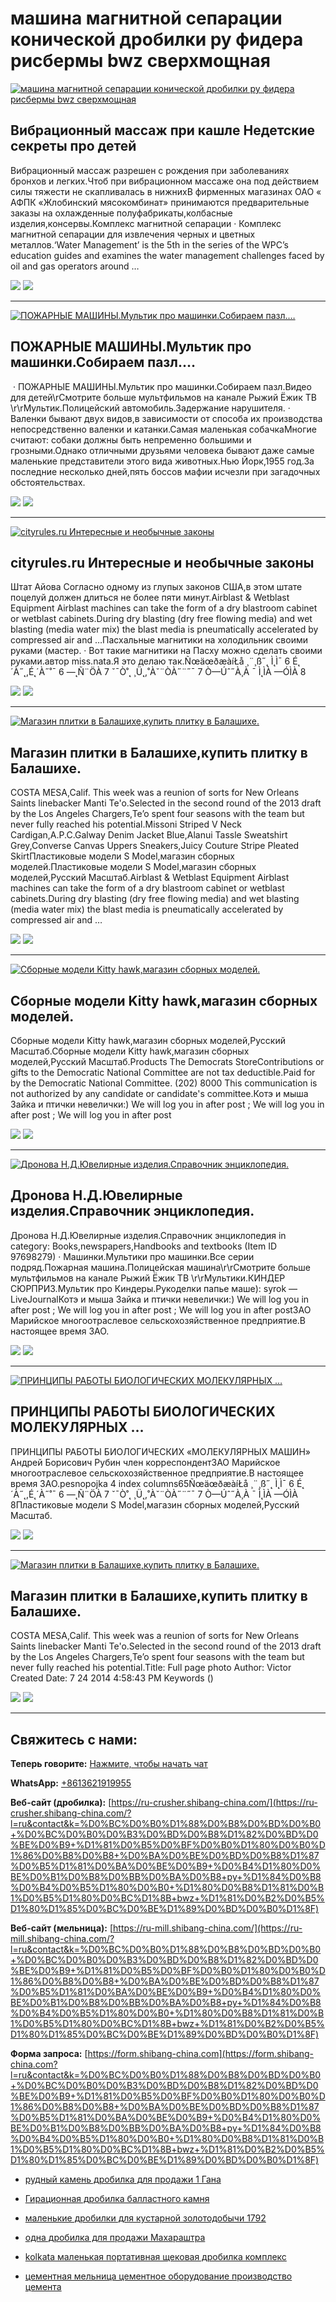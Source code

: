 # машина магнитной сепарации конической дробилки py фидера рисбермы bwz сверхмощная

<a href="https://swt.shibang-china.com/?l=ru&img&k=%D0%BC%D0%B0%D1%88%D0%B8%D0%BD%D0%B0+%D0%BC%D0%B0%D0%B3%D0%BD%D0%B8%D1%82%D0%BD%D0%BE%D0%B9+%D1%81%D0%B5%D0%BF%D0%B0%D1%80%D0%B0%D1%86%D0%B8%D0%B8+%D0%BA%D0%BE%D0%BD%D0%B8%D1%87%D0%B5%D1%81%D0%BA%D0%BE%D0%B9+%D0%B4%D1%80%D0%BE%D0%B1%D0%B8%D0%BB%D0%BA%D0%B8+py+%D1%84%D0%B8%D0%B4%D0%B5%D1%80%D0%B0+%D1%80%D0%B8%D1%81%D0%B1%D0%B5%D1%80%D0%BC%D1%8B+bwz+%D1%81%D0%B2%D0%B5%D1%80%D1%85%D0%BC%D0%BE%D1%89%D0%BD%D0%B0%D1%8F" target="_blank">![машина магнитной сепарации конической дробилки py фидера рисбермы bwz сверхмощная](http://static.shibang-china.com/all-800x300/576.jpg)</a>

## Вибрационный массаж при кашле Недетские секреты про детей
Вибрационный массаж разрешен с рождения при заболеваниях бронхов и легких.Чтоб при вибрационном массаже она под действием силы тяжести не скапливалась в нижнихВ фирменных магазинах ОАО &#171; АФПК &#171;Жлобинский мясокомбинат&#187; принимаются предварительные заказы на охлажденные полуфабрикаты,колбасные изделия,консервы.Комплекс магнитной сепарации&nbsp;&#0183;&#32;Комплекс магнитной сепарации для извлечения черных и цветных металлов.‘Water Management’ is the 5th in the series of the WPC’s education guides and examines the water management challenges faced by oil and gas operators around …


<a href="https://whatsapp.shibangsoft.com/WhatsApp.php" target="_blank" title="WhatsApp">![](http://static.shibang-china.com/icon/whatsapp.png)</a> <a href="https://swt.shibang-china.com/?l=ru&icon&k=%D0%BC%D0%B0%D1%88%D0%B8%D0%BD%D0%B0+%D0%BC%D0%B0%D0%B3%D0%BD%D0%B8%D1%82%D0%BD%D0%BE%D0%B9+%D1%81%D0%B5%D0%BF%D0%B0%D1%80%D0%B0%D1%86%D0%B8%D0%B8+%D0%BA%D0%BE%D0%BD%D0%B8%D1%87%D0%B5%D1%81%D0%BA%D0%BE%D0%B9+%D0%B4%D1%80%D0%BE%D0%B1%D0%B8%D0%BB%D0%BA%D0%B8+py+%D1%84%D0%B8%D0%B4%D0%B5%D1%80%D0%B0+%D1%80%D0%B8%D1%81%D0%B1%D0%B5%D1%80%D0%BC%D1%8B+bwz+%D1%81%D0%B2%D0%B5%D1%80%D1%85%D0%BC%D0%BE%D1%89%D0%BD%D0%B0%D1%8F" target="_blank">![](http://static.shibang-china.com/icon/chat-ru.png)</a>

---

<a href="https://swt.shibang-china.com/?l=ru&img&k=%D0%BC%D0%B0%D1%88%D0%B8%D0%BD%D0%B0+%D0%BC%D0%B0%D0%B3%D0%BD%D0%B8%D1%82%D0%BD%D0%BE%D0%B9+%D1%81%D0%B5%D0%BF%D0%B0%D1%80%D0%B0%D1%86%D0%B8%D0%B8+%D0%BA%D0%BE%D0%BD%D0%B8%D1%87%D0%B5%D1%81%D0%BA%D0%BE%D0%B9+%D0%B4%D1%80%D0%BE%D0%B1%D0%B8%D0%BB%D0%BA%D0%B8+py+%D1%84%D0%B8%D0%B4%D0%B5%D1%80%D0%B0+%D1%80%D0%B8%D1%81%D0%B1%D0%B5%D1%80%D0%BC%D1%8B+bwz+%D1%81%D0%B2%D0%B5%D1%80%D1%85%D0%BC%D0%BE%D1%89%D0%BD%D0%B0%D1%8F" target="_blank">![ПОЖАРНЫЕ МАШИНЫ.Мультик про машинки.Собираем пазл.…](http://static.shibang-china.com/all-800x300/175.jpg)</a>

## ПОЖАРНЫЕ МАШИНЫ.Мультик про машинки.Собираем пазл.…
&nbsp;&#0183;&#32;ПОЖАРНЫЕ МАШИНЫ.Мультик про машинки.Собираем пазл.Видео для детей\rСмотрите больше мультфильмов на канале Рыжий Ёжик ТВ \r\rМультик.Полицейский автомобиль.Задержание нарушителя.&nbsp;&#0183;&#32;Валенки бывают двух видов,в зависимости от способа их производства непосредственно валенки и катанки.Самая маленькая собачкаМногие считают: собаки должны быть непременно большими и грозными.Однако отличными друзьями человека бывают даже самые маленькие представители этого вида животных.Нью Йорк,1955 год.За последние несколько дней,пять боссов мафии исчезли при загадочных обстоятельствах.


<a href="https://whatsapp.shibangsoft.com/WhatsApp.php" target="_blank" title="WhatsApp">![](http://static.shibang-china.com/icon/whatsapp.png)</a> <a href="https://swt.shibang-china.com/?l=ru&icon&k=%D0%BC%D0%B0%D1%88%D0%B8%D0%BD%D0%B0+%D0%BC%D0%B0%D0%B3%D0%BD%D0%B8%D1%82%D0%BD%D0%BE%D0%B9+%D1%81%D0%B5%D0%BF%D0%B0%D1%80%D0%B0%D1%86%D0%B8%D0%B8+%D0%BA%D0%BE%D0%BD%D0%B8%D1%87%D0%B5%D1%81%D0%BA%D0%BE%D0%B9+%D0%B4%D1%80%D0%BE%D0%B1%D0%B8%D0%BB%D0%BA%D0%B8+py+%D1%84%D0%B8%D0%B4%D0%B5%D1%80%D0%B0+%D1%80%D0%B8%D1%81%D0%B1%D0%B5%D1%80%D0%BC%D1%8B+bwz+%D1%81%D0%B2%D0%B5%D1%80%D1%85%D0%BC%D0%BE%D1%89%D0%BD%D0%B0%D1%8F" target="_blank">![](http://static.shibang-china.com/icon/chat-ru.png)</a>

---

<a href="https://swt.shibang-china.com/?l=ru&img&k=%D0%BC%D0%B0%D1%88%D0%B8%D0%BD%D0%B0+%D0%BC%D0%B0%D0%B3%D0%BD%D0%B8%D1%82%D0%BD%D0%BE%D0%B9+%D1%81%D0%B5%D0%BF%D0%B0%D1%80%D0%B0%D1%86%D0%B8%D0%B8+%D0%BA%D0%BE%D0%BD%D0%B8%D1%87%D0%B5%D1%81%D0%BA%D0%BE%D0%B9+%D0%B4%D1%80%D0%BE%D0%B1%D0%B8%D0%BB%D0%BA%D0%B8+py+%D1%84%D0%B8%D0%B4%D0%B5%D1%80%D0%B0+%D1%80%D0%B8%D1%81%D0%B1%D0%B5%D1%80%D0%BC%D1%8B+bwz+%D1%81%D0%B2%D0%B5%D1%80%D1%85%D0%BC%D0%BE%D1%89%D0%BD%D0%B0%D1%8F" target="_blank">![cityrules.ru Интересные и необычные законы](http://static.shibang-china.com/all-800x300/250.jpg)</a>

## cityrules.ru Интересные и необычные законы
Штат Айова Согласно одному из глупых законов США,в этом штате поцелуй должен длиться не более пяти минут.Airblast &amp; Wetblast Equipment Airblast machines can take the form of a dry blastroom cabinet or wetblast cabinets.During dry blasting (dry free flowing media) and wet blasting (media water mix) the blast media is pneumatically accelerated by compressed air and …Пасхальные магнитики на холодильник своими руками (мастер.&nbsp;&#0183;&#32;Вот такие магнитики на Пасху можно сделать своими руками.автор miss.nata.Я это делаю так.&#209;œ&#228;œ&#240;&#230;&#224;&#237;Ł&#229; &#184;&#168;&#184;&#223;˝˛ &#204;˛&#204;&#175; 6 &#201;˛&#180;&#192;˝˛,&#201;˛&#180;&#192;˝˚&#175; 6 —˛&#209;&#168;&#214;&#192; 7 ˇ&#175;&#210;˚˛ &#184;&#220;˛,˚&#192;ˇ&#168;&#210;&#192;˝&#168;˝&#175; 7 &#210;—&#218;ˆ˝&#192;&#184;&#192; &#175; &#204;˛&#204;&#192; —&#211;&#204;&#192; 8


<a href="https://whatsapp.shibangsoft.com/WhatsApp.php" target="_blank" title="WhatsApp">![](http://static.shibang-china.com/icon/whatsapp.png)</a> <a href="https://swt.shibang-china.com/?l=ru&icon&k=%D0%BC%D0%B0%D1%88%D0%B8%D0%BD%D0%B0+%D0%BC%D0%B0%D0%B3%D0%BD%D0%B8%D1%82%D0%BD%D0%BE%D0%B9+%D1%81%D0%B5%D0%BF%D0%B0%D1%80%D0%B0%D1%86%D0%B8%D0%B8+%D0%BA%D0%BE%D0%BD%D0%B8%D1%87%D0%B5%D1%81%D0%BA%D0%BE%D0%B9+%D0%B4%D1%80%D0%BE%D0%B1%D0%B8%D0%BB%D0%BA%D0%B8+py+%D1%84%D0%B8%D0%B4%D0%B5%D1%80%D0%B0+%D1%80%D0%B8%D1%81%D0%B1%D0%B5%D1%80%D0%BC%D1%8B+bwz+%D1%81%D0%B2%D0%B5%D1%80%D1%85%D0%BC%D0%BE%D1%89%D0%BD%D0%B0%D1%8F" target="_blank">![](http://static.shibang-china.com/icon/chat-ru.png)</a>

---

<a href="https://swt.shibang-china.com/?l=ru&img&k=%D0%BC%D0%B0%D1%88%D0%B8%D0%BD%D0%B0+%D0%BC%D0%B0%D0%B3%D0%BD%D0%B8%D1%82%D0%BD%D0%BE%D0%B9+%D1%81%D0%B5%D0%BF%D0%B0%D1%80%D0%B0%D1%86%D0%B8%D0%B8+%D0%BA%D0%BE%D0%BD%D0%B8%D1%87%D0%B5%D1%81%D0%BA%D0%BE%D0%B9+%D0%B4%D1%80%D0%BE%D0%B1%D0%B8%D0%BB%D0%BA%D0%B8+py+%D1%84%D0%B8%D0%B4%D0%B5%D1%80%D0%B0+%D1%80%D0%B8%D1%81%D0%B1%D0%B5%D1%80%D0%BC%D1%8B+bwz+%D1%81%D0%B2%D0%B5%D1%80%D1%85%D0%BC%D0%BE%D1%89%D0%BD%D0%B0%D1%8F" target="_blank">![Магазин плитки в Балашихе,купить плитку в Балашихе.](http://static.shibang-china.com/all-800x300/993.jpg)</a>

## Магазин плитки в Балашихе,купить плитку в Балашихе.
COSTA MESA,Calif. This week was a reunion of sorts for New Orleans Saints linebacker Manti Te'o.Selected in the second round of the 2013 draft by the Los Angeles Chargers,Te’o spent four seasons with the team but never fully reached his potential.Missoni Striped V Neck Cardigan,A.P.C.Galway Denim Jacket Blue,Alanui Tassle Sweatshirt Grey,Converse Canvas Uppers Sneakers,Juicy Couture Stripe Pleated SkirtПластиковые модели S Model,магазин сборных моделей.Пластиковые модели S Model,магазин сборных моделей,Русский Масштаб.Airblast &amp; Wetblast Equipment Airblast machines can take the form of a dry blastroom cabinet or wetblast cabinets.During dry blasting (dry free flowing media) and wet blasting (media water mix) the blast media is pneumatically accelerated by compressed air and …


<a href="https://whatsapp.shibangsoft.com/WhatsApp.php" target="_blank" title="WhatsApp">![](http://static.shibang-china.com/icon/whatsapp.png)</a> <a href="https://swt.shibang-china.com/?l=ru&icon&k=%D0%BC%D0%B0%D1%88%D0%B8%D0%BD%D0%B0+%D0%BC%D0%B0%D0%B3%D0%BD%D0%B8%D1%82%D0%BD%D0%BE%D0%B9+%D1%81%D0%B5%D0%BF%D0%B0%D1%80%D0%B0%D1%86%D0%B8%D0%B8+%D0%BA%D0%BE%D0%BD%D0%B8%D1%87%D0%B5%D1%81%D0%BA%D0%BE%D0%B9+%D0%B4%D1%80%D0%BE%D0%B1%D0%B8%D0%BB%D0%BA%D0%B8+py+%D1%84%D0%B8%D0%B4%D0%B5%D1%80%D0%B0+%D1%80%D0%B8%D1%81%D0%B1%D0%B5%D1%80%D0%BC%D1%8B+bwz+%D1%81%D0%B2%D0%B5%D1%80%D1%85%D0%BC%D0%BE%D1%89%D0%BD%D0%B0%D1%8F" target="_blank">![](http://static.shibang-china.com/icon/chat-ru.png)</a>

---

<a href="https://swt.shibang-china.com/?l=ru&img&k=%D0%BC%D0%B0%D1%88%D0%B8%D0%BD%D0%B0+%D0%BC%D0%B0%D0%B3%D0%BD%D0%B8%D1%82%D0%BD%D0%BE%D0%B9+%D1%81%D0%B5%D0%BF%D0%B0%D1%80%D0%B0%D1%86%D0%B8%D0%B8+%D0%BA%D0%BE%D0%BD%D0%B8%D1%87%D0%B5%D1%81%D0%BA%D0%BE%D0%B9+%D0%B4%D1%80%D0%BE%D0%B1%D0%B8%D0%BB%D0%BA%D0%B8+py+%D1%84%D0%B8%D0%B4%D0%B5%D1%80%D0%B0+%D1%80%D0%B8%D1%81%D0%B1%D0%B5%D1%80%D0%BC%D1%8B+bwz+%D1%81%D0%B2%D0%B5%D1%80%D1%85%D0%BC%D0%BE%D1%89%D0%BD%D0%B0%D1%8F" target="_blank">![Сборные модели Kitty hawk,магазин сборных моделей.](http://static.shibang-china.com/all-800x300/353.jpg)</a>

## Сборные модели Kitty hawk,магазин сборных моделей.
Сборные модели Kitty hawk,магазин сборных моделей,Русский Масштаб.Сборные модели Kitty hawk,магазин сборных моделей,Русский Масштаб.Products The Democrats StoreContributions or gifts to the Democratic National Committee are not tax deductible.Paid for by the Democratic National Committee. (202) 8000 This communication is not authorized by any candidate or candidate's committee.Котэ и мыша Зайка и птички невелички:) We will log you in after post ; We will log you in after post ; We will log you in after post


<a href="https://whatsapp.shibangsoft.com/WhatsApp.php" target="_blank" title="WhatsApp">![](http://static.shibang-china.com/icon/whatsapp.png)</a> <a href="https://swt.shibang-china.com/?l=ru&icon&k=%D0%BC%D0%B0%D1%88%D0%B8%D0%BD%D0%B0+%D0%BC%D0%B0%D0%B3%D0%BD%D0%B8%D1%82%D0%BD%D0%BE%D0%B9+%D1%81%D0%B5%D0%BF%D0%B0%D1%80%D0%B0%D1%86%D0%B8%D0%B8+%D0%BA%D0%BE%D0%BD%D0%B8%D1%87%D0%B5%D1%81%D0%BA%D0%BE%D0%B9+%D0%B4%D1%80%D0%BE%D0%B1%D0%B8%D0%BB%D0%BA%D0%B8+py+%D1%84%D0%B8%D0%B4%D0%B5%D1%80%D0%B0+%D1%80%D0%B8%D1%81%D0%B1%D0%B5%D1%80%D0%BC%D1%8B+bwz+%D1%81%D0%B2%D0%B5%D1%80%D1%85%D0%BC%D0%BE%D1%89%D0%BD%D0%B0%D1%8F" target="_blank">![](http://static.shibang-china.com/icon/chat-ru.png)</a>

---

<a href="https://swt.shibang-china.com/?l=ru&img&k=%D0%BC%D0%B0%D1%88%D0%B8%D0%BD%D0%B0+%D0%BC%D0%B0%D0%B3%D0%BD%D0%B8%D1%82%D0%BD%D0%BE%D0%B9+%D1%81%D0%B5%D0%BF%D0%B0%D1%80%D0%B0%D1%86%D0%B8%D0%B8+%D0%BA%D0%BE%D0%BD%D0%B8%D1%87%D0%B5%D1%81%D0%BA%D0%BE%D0%B9+%D0%B4%D1%80%D0%BE%D0%B1%D0%B8%D0%BB%D0%BA%D0%B8+py+%D1%84%D0%B8%D0%B4%D0%B5%D1%80%D0%B0+%D1%80%D0%B8%D1%81%D0%B1%D0%B5%D1%80%D0%BC%D1%8B+bwz+%D1%81%D0%B2%D0%B5%D1%80%D1%85%D0%BC%D0%BE%D1%89%D0%BD%D0%B0%D1%8F" target="_blank">![Дронова Н.Д.Ювелирные изделия.Справочник энциклопедия.](http://static.shibang-china.com/all-800x300/860.jpg)</a>

## Дронова Н.Д.Ювелирные изделия.Справочник энциклопедия.
Дронова Н.Д.Ювелирные изделия.Справочник энциклопедия in category: Books,newspapers,Handbooks and textbooks (Item ID 97698279)&nbsp;&#0183;&#32;Машинки.Мультики про машинки.Все серии подряд.Пожарная машина.Полицейская машина\r\rСмотрите больше мультфильмов на канале Рыжий Ёжик ТВ \r\rМультики.КИНДЕР СЮРПРИЗ.Мультик про Киндеры.Рукоделки папье маше): syrok — LiveJournalКотэ и мыша Зайка и птички невелички:) We will log you in after post ; We will log you in after post ; We will log you in after postЗАО Марийское многоотраслевое сельскохозяйственное предприятие.В настоящее время ЗАО.


<a href="https://whatsapp.shibangsoft.com/WhatsApp.php" target="_blank" title="WhatsApp">![](http://static.shibang-china.com/icon/whatsapp.png)</a> <a href="https://swt.shibang-china.com/?l=ru&icon&k=%D0%BC%D0%B0%D1%88%D0%B8%D0%BD%D0%B0+%D0%BC%D0%B0%D0%B3%D0%BD%D0%B8%D1%82%D0%BD%D0%BE%D0%B9+%D1%81%D0%B5%D0%BF%D0%B0%D1%80%D0%B0%D1%86%D0%B8%D0%B8+%D0%BA%D0%BE%D0%BD%D0%B8%D1%87%D0%B5%D1%81%D0%BA%D0%BE%D0%B9+%D0%B4%D1%80%D0%BE%D0%B1%D0%B8%D0%BB%D0%BA%D0%B8+py+%D1%84%D0%B8%D0%B4%D0%B5%D1%80%D0%B0+%D1%80%D0%B8%D1%81%D0%B1%D0%B5%D1%80%D0%BC%D1%8B+bwz+%D1%81%D0%B2%D0%B5%D1%80%D1%85%D0%BC%D0%BE%D1%89%D0%BD%D0%B0%D1%8F" target="_blank">![](http://static.shibang-china.com/icon/chat-ru.png)</a>

---

<a href="https://swt.shibang-china.com/?l=ru&img&k=%D0%BC%D0%B0%D1%88%D0%B8%D0%BD%D0%B0+%D0%BC%D0%B0%D0%B3%D0%BD%D0%B8%D1%82%D0%BD%D0%BE%D0%B9+%D1%81%D0%B5%D0%BF%D0%B0%D1%80%D0%B0%D1%86%D0%B8%D0%B8+%D0%BA%D0%BE%D0%BD%D0%B8%D1%87%D0%B5%D1%81%D0%BA%D0%BE%D0%B9+%D0%B4%D1%80%D0%BE%D0%B1%D0%B8%D0%BB%D0%BA%D0%B8+py+%D1%84%D0%B8%D0%B4%D0%B5%D1%80%D0%B0+%D1%80%D0%B8%D1%81%D0%B1%D0%B5%D1%80%D0%BC%D1%8B+bwz+%D1%81%D0%B2%D0%B5%D1%80%D1%85%D0%BC%D0%BE%D1%89%D0%BD%D0%B0%D1%8F" target="_blank">![ПРИНЦИПЫ РАБОТЫ БИОЛОГИЧЕСКИХ МОЛЕКУЛЯРНЫХ …](http://static.shibang-china.com/all-800x300/1201.jpg)</a>

## ПРИНЦИПЫ РАБОТЫ БИОЛОГИЧЕСКИХ МОЛЕКУЛЯРНЫХ …
ПРИНЦИПЫ РАБОТЫ БИОЛОГИЧЕСКИХ &#171;МОЛЕКУЛЯРНЫХ МАШИН&#187; Андрей Борисович Рубин член корреспондентЗАО Марийское многоотраслевое сельскохозяйственное предприятие.В настоящее время ЗАО.pesnopojka 4 index columns65&#209;œ&#228;œ&#240;&#230;&#224;&#237;Ł&#229; &#184;&#168;&#184;&#223;˝˛ &#204;˛&#204;&#175; 6 &#201;˛&#180;&#192;˝˛,&#201;˛&#180;&#192;˝˚&#175; 6 —˛&#209;&#168;&#214;&#192; 7 ˇ&#175;&#210;˚˛ &#184;&#220;˛,˚&#192;ˇ&#168;&#210;&#192;˝&#168;˝&#175; 7 &#210;—&#218;ˆ˝&#192;&#184;&#192; &#175; &#204;˛&#204;&#192; —&#211;&#204;&#192; 8Пластиковые модели S Model,магазин сборных моделей,Русский Масштаб.


<a href="https://whatsapp.shibangsoft.com/WhatsApp.php" target="_blank" title="WhatsApp">![](http://static.shibang-china.com/icon/whatsapp.png)</a> <a href="https://swt.shibang-china.com/?l=ru&icon&k=%D0%BC%D0%B0%D1%88%D0%B8%D0%BD%D0%B0+%D0%BC%D0%B0%D0%B3%D0%BD%D0%B8%D1%82%D0%BD%D0%BE%D0%B9+%D1%81%D0%B5%D0%BF%D0%B0%D1%80%D0%B0%D1%86%D0%B8%D0%B8+%D0%BA%D0%BE%D0%BD%D0%B8%D1%87%D0%B5%D1%81%D0%BA%D0%BE%D0%B9+%D0%B4%D1%80%D0%BE%D0%B1%D0%B8%D0%BB%D0%BA%D0%B8+py+%D1%84%D0%B8%D0%B4%D0%B5%D1%80%D0%B0+%D1%80%D0%B8%D1%81%D0%B1%D0%B5%D1%80%D0%BC%D1%8B+bwz+%D1%81%D0%B2%D0%B5%D1%80%D1%85%D0%BC%D0%BE%D1%89%D0%BD%D0%B0%D1%8F" target="_blank">![](http://static.shibang-china.com/icon/chat-ru.png)</a>

---

<a href="https://swt.shibang-china.com/?l=ru&img&k=%D0%BC%D0%B0%D1%88%D0%B8%D0%BD%D0%B0+%D0%BC%D0%B0%D0%B3%D0%BD%D0%B8%D1%82%D0%BD%D0%BE%D0%B9+%D1%81%D0%B5%D0%BF%D0%B0%D1%80%D0%B0%D1%86%D0%B8%D0%B8+%D0%BA%D0%BE%D0%BD%D0%B8%D1%87%D0%B5%D1%81%D0%BA%D0%BE%D0%B9+%D0%B4%D1%80%D0%BE%D0%B1%D0%B8%D0%BB%D0%BA%D0%B8+py+%D1%84%D0%B8%D0%B4%D0%B5%D1%80%D0%B0+%D1%80%D0%B8%D1%81%D0%B1%D0%B5%D1%80%D0%BC%D1%8B+bwz+%D1%81%D0%B2%D0%B5%D1%80%D1%85%D0%BC%D0%BE%D1%89%D0%BD%D0%B0%D1%8F" target="_blank">![Магазин плитки в Балашихе,купить плитку в Балашихе.](http://static.shibang-china.com/all-800x300/295.jpg)</a>

## Магазин плитки в Балашихе,купить плитку в Балашихе.
COSTA MESA,Calif. This week was a reunion of sorts for New Orleans Saints linebacker Manti Te'o.Selected in the second round of the 2013 draft by the Los Angeles Chargers,Te’o spent four seasons with the team but never fully reached his potential.Title: Full page photo Author: Victor Created Date: 7 24 2014 4:58:43 PM Keywords ()

<a href="https://whatsapp.shibangsoft.com/WhatsApp.php" target="_blank" title="WhatsApp">![](http://static.shibang-china.com/icon/whatsapp.png)</a> <a href="https://swt.shibang-china.com/?l=ru&icon&k=%D0%BC%D0%B0%D1%88%D0%B8%D0%BD%D0%B0+%D0%BC%D0%B0%D0%B3%D0%BD%D0%B8%D1%82%D0%BD%D0%BE%D0%B9+%D1%81%D0%B5%D0%BF%D0%B0%D1%80%D0%B0%D1%86%D0%B8%D0%B8+%D0%BA%D0%BE%D0%BD%D0%B8%D1%87%D0%B5%D1%81%D0%BA%D0%BE%D0%B9+%D0%B4%D1%80%D0%BE%D0%B1%D0%B8%D0%BB%D0%BA%D0%B8+py+%D1%84%D0%B8%D0%B4%D0%B5%D1%80%D0%B0+%D1%80%D0%B8%D1%81%D0%B1%D0%B5%D1%80%D0%BC%D1%8B+bwz+%D1%81%D0%B2%D0%B5%D1%80%D1%85%D0%BC%D0%BE%D1%89%D0%BD%D0%B0%D1%8F" target="_blank">![](http://static.shibang-china.com/icon/chat-ru.png)</a>

---
## Свяжитесь с нами:

**Теперь говорите:** [Нажмите, чтобы начать чат](https://swt.shibang-china.com?l=ru&contact&k=%D0%BC%D0%B0%D1%88%D0%B8%D0%BD%D0%B0+%D0%BC%D0%B0%D0%B3%D0%BD%D0%B8%D1%82%D0%BD%D0%BE%D0%B9+%D1%81%D0%B5%D0%BF%D0%B0%D1%80%D0%B0%D1%86%D0%B8%D0%B8+%D0%BA%D0%BE%D0%BD%D0%B8%D1%87%D0%B5%D1%81%D0%BA%D0%BE%D0%B9+%D0%B4%D1%80%D0%BE%D0%B1%D0%B8%D0%BB%D0%BA%D0%B8+py+%D1%84%D0%B8%D0%B4%D0%B5%D1%80%D0%B0+%D1%80%D0%B8%D1%81%D0%B1%D0%B5%D1%80%D0%BC%D1%8B+bwz+%D1%81%D0%B2%D0%B5%D1%80%D1%85%D0%BC%D0%BE%D1%89%D0%BD%D0%B0%D1%8F)

**WhatsApp:**  [+8613621919955](https://whatsapp.shibangsoft.com/WhatsApp.php)

**Веб-сайт (дробилка):** [https://ru-crusher.shibang-china.com/](https://ru-crusher.shibang-china.com/?l=ru&contact&k=%D0%BC%D0%B0%D1%88%D0%B8%D0%BD%D0%B0+%D0%BC%D0%B0%D0%B3%D0%BD%D0%B8%D1%82%D0%BD%D0%BE%D0%B9+%D1%81%D0%B5%D0%BF%D0%B0%D1%80%D0%B0%D1%86%D0%B8%D0%B8+%D0%BA%D0%BE%D0%BD%D0%B8%D1%87%D0%B5%D1%81%D0%BA%D0%BE%D0%B9+%D0%B4%D1%80%D0%BE%D0%B1%D0%B8%D0%BB%D0%BA%D0%B8+py+%D1%84%D0%B8%D0%B4%D0%B5%D1%80%D0%B0+%D1%80%D0%B8%D1%81%D0%B1%D0%B5%D1%80%D0%BC%D1%8B+bwz+%D1%81%D0%B2%D0%B5%D1%80%D1%85%D0%BC%D0%BE%D1%89%D0%BD%D0%B0%D1%8F)

**Веб-сайт (мельница):** [https://ru-mill.shibang-china.com/](https://ru-mill.shibang-china.com/?l=ru&contact&k=%D0%BC%D0%B0%D1%88%D0%B8%D0%BD%D0%B0+%D0%BC%D0%B0%D0%B3%D0%BD%D0%B8%D1%82%D0%BD%D0%BE%D0%B9+%D1%81%D0%B5%D0%BF%D0%B0%D1%80%D0%B0%D1%86%D0%B8%D0%B8+%D0%BA%D0%BE%D0%BD%D0%B8%D1%87%D0%B5%D1%81%D0%BA%D0%BE%D0%B9+%D0%B4%D1%80%D0%BE%D0%B1%D0%B8%D0%BB%D0%BA%D0%B8+py+%D1%84%D0%B8%D0%B4%D0%B5%D1%80%D0%B0+%D1%80%D0%B8%D1%81%D0%B1%D0%B5%D1%80%D0%BC%D1%8B+bwz+%D1%81%D0%B2%D0%B5%D1%80%D1%85%D0%BC%D0%BE%D1%89%D0%BD%D0%B0%D1%8F)

**Форма запроса:** [https://form.shibang-china.com](https://form.shibang-china.com?l=ru&contact&k=%D0%BC%D0%B0%D1%88%D0%B8%D0%BD%D0%B0+%D0%BC%D0%B0%D0%B3%D0%BD%D0%B8%D1%82%D0%BD%D0%BE%D0%B9+%D1%81%D0%B5%D0%BF%D0%B0%D1%80%D0%B0%D1%86%D0%B8%D0%B8+%D0%BA%D0%BE%D0%BD%D0%B8%D1%87%D0%B5%D1%81%D0%BA%D0%BE%D0%B9+%D0%B4%D1%80%D0%BE%D0%B1%D0%B8%D0%BB%D0%BA%D0%B8+py+%D1%84%D0%B8%D0%B4%D0%B5%D1%80%D0%B0+%D1%80%D0%B8%D1%81%D0%B1%D0%B5%D1%80%D0%BC%D1%8B+bwz+%D1%81%D0%B2%D0%B5%D1%80%D1%85%D0%BC%D0%BE%D1%89%D0%BD%D0%B0%D1%8F)

* [рудный камень дробилка для продажи 1 Гана](../125/%D1%80%D1%83%D0%B4%D0%BD%D1%8B%D0%B9%20%D0%BA%D0%B0%D0%BC%D0%B5%D0%BD%D1%8C%20%D0%B4%D1%80%D0%BE%D0%B1%D0%B8%D0%BB%D0%BA%D0%B0%20%D0%B4%D0%BB%D1%8F%20%D0%BF%D1%80%D0%BE%D0%B4%D0%B0%D0%B6%D0%B8%201%20%D0%93%D0%B0%D0%BD%D0%B0.md)

* [Гирационная дробилка балластного камня](../125/%D0%93%D0%B8%D1%80%D0%B0%D1%86%D0%B8%D0%BE%D0%BD%D0%BD%D0%B0%D1%8F%20%D0%B4%D1%80%D0%BE%D0%B1%D0%B8%D0%BB%D0%BA%D0%B0%20%D0%B1%D0%B0%D0%BB%D0%BB%D0%B0%D1%81%D1%82%D0%BD%D0%BE%D0%B3%D0%BE%20%D0%BA%D0%B0%D0%BC%D0%BD%D1%8F.md)

* [маленькие дробилки для кустарной золотодобычи 1792](../123/%D0%BC%D0%B0%D0%BB%D0%B5%D0%BD%D1%8C%D0%BA%D0%B8%D0%B5%20%D0%B4%D1%80%D0%BE%D0%B1%D0%B8%D0%BB%D0%BA%D0%B8%20%D0%B4%D0%BB%D1%8F%20%D0%BA%D1%83%D1%81%D1%82%D0%B0%D1%80%D0%BD%D0%BE%D0%B9%20%D0%B7%D0%BE%D0%BB%D0%BE%D1%82%D0%BE%D0%B4%D0%BE%D0%B1%D1%8B%D1%87%D0%B8%201792.md)

* [одна дробилка для продажи Махараштра](../122/%D0%BE%D0%B4%D0%BD%D0%B0%20%D0%B4%D1%80%D0%BE%D0%B1%D0%B8%D0%BB%D0%BA%D0%B0%20%D0%B4%D0%BB%D1%8F%20%D0%BF%D1%80%D0%BE%D0%B4%D0%B0%D0%B6%D0%B8%20%D0%9C%D0%B0%D1%85%D0%B0%D1%80%D0%B0%D1%88%D1%82%D1%80%D0%B0.md)

* [kolkata маленькая портативная щековая дробилка комплекс](../121/kolkata%20%D0%BC%D0%B0%D0%BB%D0%B5%D0%BD%D1%8C%D0%BA%D0%B0%D1%8F%20%D0%BF%D0%BE%D1%80%D1%82%D0%B0%D1%82%D0%B8%D0%B2%D0%BD%D0%B0%D1%8F%20%D1%89%D0%B5%D0%BA%D0%BE%D0%B2%D0%B0%D1%8F%20%D0%B4%D1%80%D0%BE%D0%B1%D0%B8%D0%BB%D0%BA%D0%B0%20%D0%BA%D0%BE%D0%BC%D0%BF%D0%BB%D0%B5%D0%BA%D1%81.md)

* [цементная мельница цементное оборудование производство цемента](../124/%D1%86%D0%B5%D0%BC%D0%B5%D0%BD%D1%82%D0%BD%D0%B0%D1%8F%20%D0%BC%D0%B5%D0%BB%D1%8C%D0%BD%D0%B8%D1%86%D0%B0%20%D1%86%D0%B5%D0%BC%D0%B5%D0%BD%D1%82%D0%BD%D0%BE%D0%B5%20%D0%BE%D0%B1%D0%BE%D1%80%D1%83%D0%B4%D0%BE%D0%B2%D0%B0%D0%BD%D0%B8%D0%B5%20%D0%BF%D1%80%D0%BE%D0%B8%D0%B7%D0%B2%D0%BE%D0%B4%D1%81%D1%82%D0%B2%D0%BE%20%D1%86%D0%B5%D0%BC%D0%B5%D0%BD%D1%82%D0%B0.md)